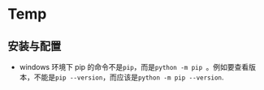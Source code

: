 # Temp

## 安装与配置
* windows 环境下 pip 的命令不是`pip`，而是`python -m pip `。例如要查看版本，不能是`pip --version`，而应该是`python -m pip --version`.


